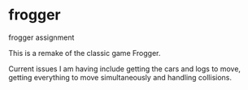 frogger
=======

frogger assignment


This is a remake of the classic game Frogger.

Current issues I am having include getting the cars and logs to move, getting everything to move simultaneously and handling collisions.
